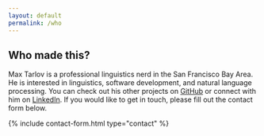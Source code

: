 ```yaml
---
layout: default
permalink: /who
---
```


## Who made this?

Max Tarlov is a professional linguistics nerd in the San Francisco Bay Area. He is interested in linguistics, software development, and natural language processing. You can check out his other projects on [GitHub](https://github.com/maxTarlov) or connect with him on [LinkedIn](https://www.linkedin.com/in/maxtarlov/). If you would like to get in touch, please fill out the contact form below.

{% include contact-form.html type="contact" %}
